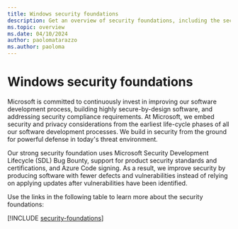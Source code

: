 ```yaml
---
title: Windows security foundations
description: Get an overview of security foundations, including the security development lifecycle, common criteria, and the bug bounty program.
ms.topic: overview
ms.date: 04/10/2024
author: paolomatarazzo
ms.author: paoloma
---
```


# Windows security foundations

Microsoft is committed to continuously invest in improving our software development process, building highly secure-by-design software, and addressing security compliance requirements. At Microsoft, we embed security and privacy considerations from the earliest life-cycle phases of all our software development processes. We build in security from the ground for powerful defense in today's threat environment.

Our strong security foundation uses Microsoft Security Development Lifecycle (SDL) Bug Bounty, support for product security standards and certifications, and Azure Code signing. As a result, we improve security by producing software with fewer defects and vulnerabilities instead of relying on applying updates after vulnerabilities have been identified.

Use the links in the following table to learn more about the security foundations:

[!INCLUDE [security-foundations](../includes/sections/security-foundations.md)]
